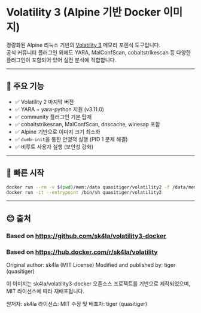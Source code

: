 # Volatility 3 (Alpine 기반 Docker 이미지)

경량화된 Alpine 리눅스 기반의 [Volatility 3](https://github.com/volatilityfoundation/volatility3) 메모리 포렌식 도구입니다.  
공식 커뮤니티 플러그인 외에도 YARA, MalConfScan, cobaltstrikescan 등 다양한 플러그인이 포함되어 있어 실전 분석에 적합합니다.

---

## 🧠 주요 기능

- ✅ Volatility 2 마지막 버전
- ✅ YARA + yara-python 지원 (v3.11.0)
- ✅ community 플러그인 기본 탑재
- ✅ cobaltstrikescan, MalConfScan, dnscache, winesap 포함
- ✅ Alpine 기반으로 이미지 크기 최소화
- ✅ `dumb-init`을 통한 안정적 실행 (PID 1 문제 해결)
- ✅ 비루트 사용자 실행 (보안성 강화)

---

## 🚀 빠른 시작

```bash
docker run --rm -v $(pwd)/mem:/data quasitiger/volatility2 -f /data/memdump.raw windows.info
docker run -it --entrypoint /bin/sh quasitiger/volatility2
```

---

## 😊 출처

### Based on https://github.com/sk4la/volatility3-docker
### Based on https://hub.docker.com/r/sk4la/volatility
Original author: sk4la (MIT License)
Modified and published by: tiger (quasitiger)

이 이미지는 sk4la/volatility3-docker 오픈소스 프로젝트를 기반으로 제작되었으며,
MIT 라이선스에 따라 재배포됩니다.

원저자: sk4la
라이선스: MIT
수정 및 배포자: tiger (quasitiger)

